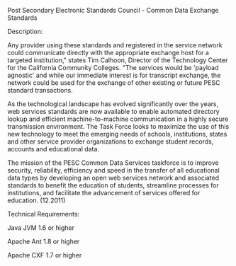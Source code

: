 Post Secondary Electronic Standards Council - Common Data Exchange Standards

Description:

Any provider using these standards and registered in the service network could communicate directly with the appropriate exchange host for a targeted institution," states Tim Calhoon, Director of the Technology Center for the California Community Colleges. "The services would be 'payload agnostic' and while our immediate interest is for transcript exchange, the network could be used for the exchange of other existing or future PESC standard transactions.

As the technological landscape has evolved significantly over the years, web services standards are now available to enable automated directory lookup and efficient machine-to-machine communication in a highly secure transmission environment. The Task Force looks to maximize the use of this new technology to meet the emerging needs of schools, institutions, states and other service provider organizations to exchange student records, accounts and educational data.

The mission of the PESC Common Data Services taskforce is to improve security, reliability, efficiency and speed in the transfer of all educational data types by developing an open web services network and associated standards to benefit the education of students, streamline processes for institutions, and facilitate the advancement of services offered for education. (12.2011)


Technical Requirements:

Java JVM 1.6 or higher

Apache Ant 1.8 or higher

Apache CXF 1.7 or higher


